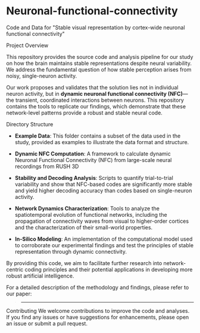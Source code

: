 # Neuronal-functional-connectivity

Code and Data for "Stable visual representation by cortex-wide neuronal functional connectivity"

Project Overview

This repository provides the source code and analysis pipeline for our study on how the brain maintains stable representations despite neural variability. We address the fundamental question of how stable perception arises from noisy, single-neuron activity.

Our work proposes and validates that the solution lies not in individual neuron activity, but in **dynamic neuronal functional connectivity (NFC)**—the transient, coordinated interactions between neurons. This repository contains the tools to replicate our findings, which demonstrate that these network-level patterns provide a robust and stable neural code.


Directory Structure

*   **Example Data**: This folder contains a subset of the data used in the study, provided as examples to illustrate the data format and structure.

*   **Dynamic NFC Computation**: A framework to calculate dynamic Neuronal Functional Connectivity (NFC) from large-scale neural recordings from RUSH 3D

*   **Stability and Decoding Analysis**: Scripts to quantify trial-to-trial variability and show that NFC-based codes are significantly more stable and yield higher decoding accuracy than codes based on single-neuron activity.

*   **Network Dynamics Characterization**: Tools to analyze the spatiotemporal evolution of functional networks, including the propagation of connectivity waves from visual to higher-order cortices and the characterization of their small-world properties.

*   **In-Silico Modeling**: An implementation of the computational model used to corroborate our experimental findings and test the principles of stable representation through dynamic connectivity.

By providing this code, we aim to facilitate further research into network-centric coding principles and their potential applications in developing more robust artificial intelligence.

For a detailed description of the methodology and findings, please refer to our paper:
> ***

Contributing
We welcome contributions to improve the code and analyses. If you find any issues or have suggestions for enhancements, please open an issue or submit a pull request.
